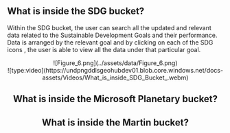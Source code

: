 ## What is inside the SDG bucket?

Within the SDG bucket, the user can search all the updated and relevant data related to the Sustainable Development Goals and their performance. 
Data is arranged by the relevant goal and by clicking on each of the SDG icons , the user is able to view all the data under that particular goal.


<center> ![Figure_6.png](../assets/data/Figure_6.png)   

<center> ![type:video](https://undpngddlsgeohubdev01.blob.core.windows.net/docs-assets/Videos/What_is_inside_SDG_Bucket_.webm)</center>

## What is inside the Microsoft Planetary bucket?

## What is inside the Martin bucket?